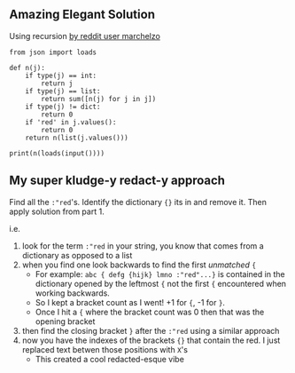 ## Amazing Elegant Solution
Using recursion [by reddit user marchelzo](https://www.reddit.com/r/adventofcode/comments/3wh73d/day_12_solutions/cxw7oz1?utm_source=share&utm_medium=web2x&context=3)

```
from json import loads

def n(j):
    if type(j) == int:
        return j
    if type(j) == list:
        return sum([n(j) for j in j])
    if type(j) != dict:
        return 0
    if 'red' in j.values():
        return 0
    return n(list(j.values()))

print(n(loads(input())))
```

## My super kludge-y redact-y approach

Find all the `:"red`'s.  Identify the dictionary `{}` its in and remove it.  Then apply solution from part 1.

i.e.

1. look for the term `:"red` in your string, you know that comes from a dictionary as opposed to a list
2. when you find one look backwards to find the first *unmatched* `{`
    - For example: `abc { defg {hijk} lmno :"red"...}` is contained in the dictionary opened by the leftmost `{` not the first `{` encountered when working backwards.
    - So I kept a bracket count as I went!  +1 for `{`, -1 for `}`.
    - Once I hit a `{` where the bracket count was 0 then that was the opening bracket
3. then find the closing bracket `}` after the `:"red` using a similar approach
4. now you have the indexes of the brackets `{}` that contain the red.  I just replaced text betwen those positions with `X`'s 
    - This created a cool redacted-esque vibe
